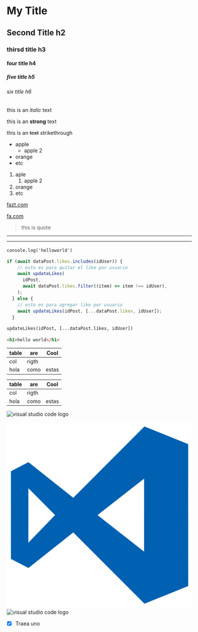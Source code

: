 <!-- heading -->
# My Title
## Second Title h2
### thirsd title h3
#### four title h4
##### five title h5
###### six title h6
<!-- italic -->
this is an *italic* text
<!-- strong -->
this is an **strong** text
<!-- strikethrough -->
this is an ~~text~~ strikethrough

<!-- UL -->
* apple 
    * apple 2
* orange
* etc

1. aple
    1. apple 2
2. orange
3. etc

[fazt.com](http://www.faztweb.com)

[fa.com](http://www.faztweb.com)

> this is quote

---
___
`console.log('helloworld')`

```Javascript
if (await dataPost.likes.includes(idUser)) {
    // esto es para quitar el like por usuario
    await updateLikes(
      idPost,
      await dataPost.likes.filter((item) => item !== idUser),
    );
  } else {
    // esto es para agregar like por usuario
    await updateLikes(idPost, [...dataPost.likes, idUser]);
  }
```
```python
updateLikes(idPost, [...dataPost.likes, idUser])
```
```html
<h1>hello world</h1>
```
|table |are  | Cool |
|------|-----|------|
|col   | rigth      |
|hola  |como | estas|

|table |are  | Cool |
|------|-----|------|
|col   | rigth      |
|hola  |como | estas|

![visual studio code logo](https://static.wikia.nocookie.net/logopedia/images/2/25/Visual_Studio_Code_0.10.1_icon.svg/revision/latest?cb=20210722231921&path-prefix=es)

![visual studio code logo](visual.svg)
![visual studio code logo](thumb.png "vs logo")

<!-- github markdown -->
* [x] Traea uno

